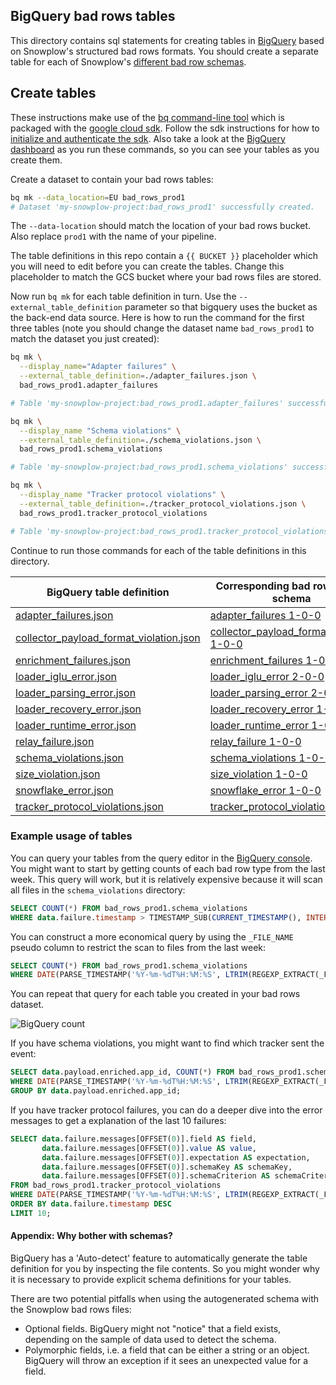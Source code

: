 ## BigQuery bad rows tables

This directory contains sql statements for creating tables in [BigQuery][bigquery home] based on Snowplow's structured bad rows formats.
You should create a separate table for each of Snowplow's [different bad row schemas][all badrow schemas].

## Create tables

These instructions make use of the [bq command-line tool][bq docs] which is packaged with the [google cloud sdk][sdk docs].
Follow the sdk instructions for how to [initialize and authenticate the sdk][sdk init].
Also take a look at the [BigQuery dashboard][bq console] as you run these commands, so you can see your tables as you create them.

Create a dataset to contain your bad rows tables:

```bash
bq mk --data_location=EU bad_rows_prod1
# Dataset 'my-snowplow-project:bad_rows_prod1' successfully created.
```

The `--data-location` should match the location of your bad rows bucket.  Also replace `prod1` with the name of your pipeline.

The table definitions in this repo contain a `{{ BUCKET }}` placeholder which you will need to edit before you can create the tables.
Change this placeholder to match the GCS bucket where your bad rows files are stored.

Now run `bq mk` for each table definition in turn.  Use the `--external_table_definition` parameter so that bigquery uses the bucket as the back-end data source.
Here is how to run the command for the first three tables (note you should change the dataset name `bad_rows_prod1` to match the dataset you just created):

```bash
bq mk \
  --display_name="Adapter failures" \
  --external_table_definition=./adapter_failures.json \
  bad_rows_prod1.adapter_failures

# Table 'my-snowplow-project:bad_rows_prod1.adapter_failures' successfully created.

bq mk \
  --display_name "Schema violations" \
  --external_table_definition=./schema_violations.json \
  bad_rows_prod1.schema_violations

# Table 'my-snowplow-project:bad_rows_prod1.schema_violations' successfully created.

bq mk \
  --display_name "Tracker protocol violations" \
  --external_table_definition=./tracker_protocol_violations.json \
  bad_rows_prod1.tracker_protocol_violations

# Table 'my-snowplow-project:bad_rows_prod1.tracker_protocol_violations' successfully created.
```

Continue to run those commands for each of the table definitions in this directory.

| BigQuery table definition | Corresponding bad rows JSON schema |
| - | - |
| [adapter_failures.json](adapter_failures.json) | [adapter_failures 1-0-0] |
| [collector_payload_format_violation.json](collector_payload_format_violation.json) | [collector_payload_format_violation 1-0-0] |
| [enrichment_failures.json](enrichment_failures.json) | [enrichment_failures 1-0-0] |
| [loader_iglu_error.json](loader_iglu_error.json) | [loader_iglu_error 2-0-0] |
| [loader_parsing_error.json](loader_parsing_error.json) | [loader_parsing_error 2-0-0] |
| [loader_recovery_error.json](loader_recovery_error.json) | [loader_recovery_error 1-0-0] |
| [loader_runtime_error.json](loader_runtime_error.json) | [loader_runtime_error 1-0-1] |
| [relay_failure.json](relay_failure.json) | [relay_failure 1-0-0] |
| [schema_violations.json](schema_violations.json) | [schema_violations 1-0-0] |
| [size_violation.json](size_violation.json) | [size_violation 1-0-0] |
| [snowflake_error.json](snowflake_error.json) | [snowflake_error 1-0-0] |
| [tracker_protocol_violations.json](tracker_protocol_violations.json) | [tracker_protocol_violations 1-0-0] |

### Example usage of tables

You can query your tables from the query editor in the [BigQuery console][bq console].  You might want to start by getting counts of each bad row type from the last week. This query will work, but it is relatively expensive because it will scan all files in the `schema_violations` directory:

```sql
SELECT COUNT(*) FROM bad_rows_prod1.schema_violations
WHERE data.failure.timestamp > TIMESTAMP_SUB(CURRENT_TIMESTAMP(), INTERVAL 7 DAY);
```

You can construct a more economical query by using the `_FILE_NAME` pseudo column to restrict the scan to files from the last week:

```sql
SELECT COUNT(*) FROM bad_rows_prod1.schema_violations
WHERE DATE(PARSE_TIMESTAMP('%Y-%m-%dT%H:%M:%S', LTRIM(REGEXP_EXTRACT(_FILE_NAME, 'output-[0-9]+-[0-9]+-[0-9]+T[0-9]+:[0-9]+:[0-9]+'), 'output-'))) >= DATE_SUB(CURRENT_DATE, INTERVAL 7 DAY);
```

You can repeat that query for each table you created in your bad rows dataset.

![BigQuery count](https://github.com/snowplow-incubator/snowplow-badrows-tables/wiki/images/bigquery-count.png)

If you have schema violations, you might want to find which tracker sent the event:

```sql
SELECT data.payload.enriched.app_id, COUNT(*) FROM bad_rows_prod1.schema_violations
WHERE DATE(PARSE_TIMESTAMP('%Y-%m-%dT%H:%M:%S', LTRIM(REGEXP_EXTRACT(_FILE_NAME, 'output-[0-9]+-[0-9]+-[0-9]+T[0-9]+:[0-9]+:[0-9]+'), 'output-'))) >= DATE_SUB(CURRENT_DATE, INTERVAL 7 DAY)
GROUP BY data.payload.enriched.app_id;
```

If you have tracker protocol failures, you can do a deeper dive into the error messages to get a explanation of the last 10 failures:

```sql
SELECT data.failure.messages[OFFSET(0)].field AS field,
       data.failure.messages[OFFSET(0)].value AS value,
       data.failure.messages[OFFSET(0)].expectation AS expectation,
       data.failure.messages[OFFSET(0)].schemaKey AS schemaKey,
       data.failure.messages[OFFSET(0)].schemaCriterion AS schemaCriterion
FROM bad_rows_prod1.tracker_protocol_violations
WHERE DATE(PARSE_TIMESTAMP('%Y-%m-%dT%H:%M:%S', LTRIM(REGEXP_EXTRACT(_FILE_NAME, 'output-[0-9]+-[0-9]+-[0-9]+T[0-9]+:[0-9]+:[0-9]+'), 'output-'))) >= DATE_SUB(CURRENT_DATE, INTERVAL 7 DAY)
ORDER BY data.failure.timestamp DESC
LIMIT 10;
```

#### Appendix: Why bother with schemas?

BigQuery has a 'Auto-detect' feature to automatically generate the table definition for you by inspecting the file contents.
So you might wonder why it is necessary to provide explicit schema definitions for your tables.

There are two potential pitfalls when using the autogenerated schema with the Snowplow bad rows files:

* Optional fields. BigQuery might not "notice" that a field exists, depending on the sample of data used to detect the schema.
* Polymorphic fields, i.e. a field that can be either a string or an object. BigQuery will throw an exception if it sees an unexpected value for a field.

[bigquery home]: https://cloud.google.com/bigquery
[all badrow schemas]: https://github.com/snowplow/iglu-central/tree/master/schemas/com.snowplowanalytics.snowplow.badrows
[bq docs]: https://cloud.google.com/bigquery/docs/bq-command-line-tool
[bq console]: https://console.cloud.google.com/bigquery
[sdk docs]: https://cloud.google.com/sdk/docs
[sdk init]: https://cloud.google.com/sdk/docs/initializing

[adapter_failures 1-0-0]: https://github.com/snowplow/iglu-central/blob/master/schemas/com.snowplowanalytics.snowplow.badrows/adapter_failures/jsonschema/1-0-0
[collector_payload_format_violation 1-0-0]: https://github.com/snowplow/iglu-central/blob/master/schemas/com.snowplowanalytics.snowplow.badrows/collector_payload_format_violation/jsonschema/1-0-0
[enrichment_failures 1-0-0]: https://github.com/snowplow/iglu-central/blob/master/schemas/com.snowplowanalytics.snowplow.badrows/enrichment_failures/jsonschema/1-0-0
[loader_iglu_error 2-0-0]: https://github.com/snowplow/iglu-central/blob/master/schemas/com.snowplowanalytics.snowplow.badrows/loader_iglu_error/jsonschema/2-0-0
[loader_parsing_error 2-0-0]: https://github.com/snowplow/iglu-central/blob/master/schemas/com.snowplowanalytics.snowplow.badrows/loader_parsing_error/jsonschema/2-0-0
[loader_recovery_error 1-0-0]: https://github.com/snowplow/iglu-central/blob/master/schemas/com.snowplowanalytics.snowplow.badrows/loader_recovery_error/jsonschema/1-0-0
[loader_runtime_error 1-0-1]: https://github.com/snowplow/iglu-central/blob/master/schemas/com.snowplowanalytics.snowplow.badrows/loader_runtime_error/jsonschema/1-0-1
[relay_failure 1-0-0]: https://github.com/snowplow/iglu-central/blob/master/schemas/com.snowplowanalytics.snowplow.badrows/relay_failure/jsonschema/1-0-0
[schema_violations 1-0-0]: https://github.com/snowplow/iglu-central/blob/master/schemas/com.snowplowanalytics.snowplow.badrows/schema_violations/jsonschema/1-0-0
[size_violation 1-0-0]: https://github.com/snowplow/iglu-central/blob/master/schemas/com.snowplowanalytics.snowplow.badrows/size_violation/jsonschema/1-0-0
[snowflake_error 1-0-0]: https://github.com/snowplow/iglu-central/blob/master/schemas/com.snowplowanalytics.snowplow.badrows/snowflake_error/jsonschema/1-0-0
[tracker_protocol_violations 1-0-0]: https://github.com/snowplow/iglu-central/blob/master/schemas/com.snowplowanalytics.snowplow.badrows/tracker_protocol_violations/jsonschema/1-0-0
